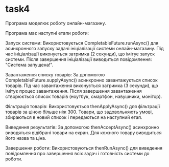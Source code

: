 # task4
Програма моделює роботу онлайн-магазину.

Програма має наступні етапи роботи:

Запуск системи: Використовується CompletableFuture.runAsync() для асинхронного запуску задачі ініціалізації системи онлайн-магазину. Під час ініціалізації виконується затримка (2 секунди), що імітує запуск системи. Після завершення ініціалізації виводиться повідомлення: "Система запущена!".

Завантаження списку товарів: За допомогою CompletableFuture.supplyAsync() асинхронно завантажується список товарів. Під час завантаження виконується затримка (3 секунди), що імітує процес завантаження. Після завершення завантаження створюється список товарів (ноутбук, смартфон, навушники, монітор).

Фільтрація товарів: Використовується thenApplyAsync() для фільтрації товарів за ціною більше ніж 300. Товари, що задовольняють умові, збираються в новий список і передаються на наступний етап.

Виведення результатів: За допомогою thenAcceptAsync() асинхронно виводяться відібрані товари на екран. Для кожного товару виводиться його назва та ціна.

Завершення роботи: Використовуються thenRunAsync() для виведення повідомлення про завершення всіх задач і готовність системи до роботи.
